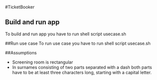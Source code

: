 #TicketBooker

## Build and run app
To build and run app you have to run shell script usecase.sh

##Run use case
To run use case you have to run shell script usecase.sh

##Assumptions

* Screening room is rectangular
* In surnames consisting of two parts separated with a dash both parts have to be at least three characters long, starting with a capital letter.